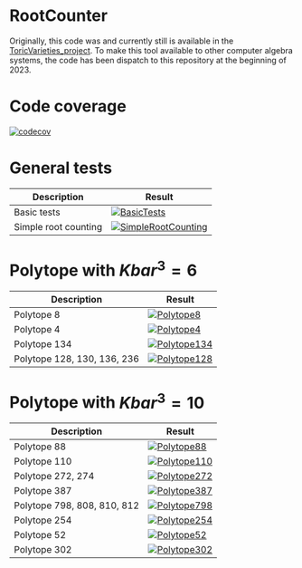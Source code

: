 # RootCounter

Originally, this code was and currently still is available in the [ToricVarieties_project](https://github.com/homalg-project/ToricVarieties_project). To make this tool available to other computer algebra systems, the code has been dispatch to this repository at the beginning of 2023.

# Code coverage

[![codecov](https://codecov.io/gh/Julia-meets-String-Theory/RootCounter/branch/master/graph/badge.svg?token=U7F50XH52P)](https://codecov.io/gh/Julia-meets-String-Theory/RootCounter)

# General tests

| Description | Result |
| ----------- | ------ |
| Basic tests | [![BasicTests](https://github.com/Julia-meets-String-Theory/RootCounter/actions/workflows/BasicTests.yml/badge.svg)](https://github.com/Julia-meets-String-Theory/RootCounter/actions/workflows/BasicTests.yml)|
| Simple root counting | [![SimpleRootCounting](https://github.com/Julia-meets-String-Theory/RootCounter/actions/workflows/SimpleRootCounting.yml/badge.svg)](https://github.com/Julia-meets-String-Theory/RootCounter/actions/workflows/SimpleRootCounting.yml) |


# Polytope with $Kbar^3 = 6$

| Description | Result |
| ----------- | ------ |
| Polytope 8  | [![Polytope8](https://github.com/Julia-meets-String-Theory/RootCounter/actions/workflows/Poly8.yml/badge.svg)](https://github.com/Julia-meets-String-Theory/RootCounter/actions/workflows/Poly8.yml) |
| Polytope 4  | [![Polytope4](https://github.com/Julia-meets-String-Theory/RootCounter/actions/workflows/Poly4.yml/badge.svg)](https://github.com/Julia-meets-String-Theory/RootCounter/actions/workflows/Poly4.yml) |
| Polytope 134 | [![Polytope134](https://github.com/Julia-meets-String-Theory/RootCounter/actions/workflows/Poly134.yml/badge.svg)](https://github.com/Julia-meets-String-Theory/RootCounter/actions/workflows/Poly134.yml) |
| Polytope 128, 130, 136, 236 | [![Polytope128](https://github.com/Julia-meets-String-Theory/RootCounter/actions/workflows/Poly128.yml/badge.svg)](https://github.com/Julia-meets-String-Theory/RootCounter/actions/workflows/Poly128.yml) |


# Polytope with $Kbar^3 = 10$

| Description | Result |
| ----------- | ------ |
| Polytope 88  | [![Polytope88](https://github.com/Julia-meets-String-Theory/RootCounter/actions/workflows/Poly88.yml/badge.svg)](https://github.com/Julia-meets-String-Theory/RootCounter/actions/workflows/Poly88.yml) |
| Polytope 110 | [![Polytope110](https://github.com/Julia-meets-String-Theory/RootCounter/actions/workflows/Poly110.yml/badge.svg)](https://github.com/Julia-meets-String-Theory/RootCounter/actions/workflows/Poly110.yml) |
| Polytope 272, 274 | [![Polytope272](https://github.com/Julia-meets-String-Theory/RootCounter/actions/workflows/Poly272.yml/badge.svg)](https://github.com/Julia-meets-String-Theory/RootCounter/actions/workflows/Poly272.yml) |
| Polytope 387 |  [![Polytope387](https://github.com/Julia-meets-String-Theory/RootCounter/actions/workflows/Poly387.yml/badge.svg)](https://github.com/Julia-meets-String-Theory/RootCounter/actions/workflows/Poly387.yml) |
| Polytope 798, 808, 810, 812 | [![Polytope798](https://github.com/Julia-meets-String-Theory/RootCounter/actions/workflows/Poly798.yml/badge.svg)](https://github.com/Julia-meets-String-Theory/RootCounter/actions/workflows/Poly798.yml) |
| Polytope 254 | [![Polytope254](https://github.com/Julia-meets-String-Theory/RootCounter/actions/workflows/Poly254.yml/badge.svg)](https://github.com/Julia-meets-String-Theory/RootCounter/actions/workflows/Poly254.yml) |
| Polytope 52 | [![Polytope52](https://github.com/Julia-meets-String-Theory/RootCounter/actions/workflows/Poly52.yml/badge.svg)](https://github.com/Julia-meets-String-Theory/RootCounter/actions/workflows/Poly52.yml) |
| Polytope 302 | [![Polytope302](https://github.com/Julia-meets-String-Theory/RootCounter/actions/workflows/Poly302.yml/badge.svg)](https://github.com/Julia-meets-String-Theory/RootCounter/actions/workflows/Poly302.yml) |
